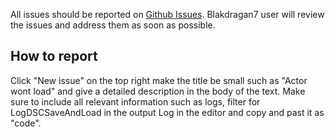 All issues should be reported on [Github Issues](https://github.com/blakdragan7/Dynamic-Scene-Component-Save-Load/issues). Blakdragan7 user will review the issues and address them as soon as possible. 

## How to report
Click "New issue" on the top right make the title be small such as "Actor wont load" and give a detailed description in the body of the text. Make sure to include all relevant information such as logs, filter for LogDSCSaveAndLoad in the output Log in the editor and copy and past it as "code".